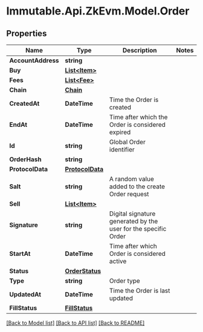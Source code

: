 # Immutable.Api.ZkEvm.Model.Order

## Properties

Name | Type | Description | Notes
------------ | ------------- | ------------- | -------------
**AccountAddress** | **string** |  | 
**Buy** | [**List&lt;Item&gt;**](Item.md) |  | 
**Fees** | [**List&lt;Fee&gt;**](Fee.md) |  | 
**Chain** | [**Chain**](Chain.md) |  | 
**CreatedAt** | **DateTime** | Time the Order is created | 
**EndAt** | **DateTime** | Time after which the Order is considered expired | 
**Id** | **string** | Global Order identifier | 
**OrderHash** | **string** |  | 
**ProtocolData** | [**ProtocolData**](ProtocolData.md) |  | 
**Salt** | **string** | A random value added to the create Order request | 
**Sell** | [**List&lt;Item&gt;**](Item.md) |  | 
**Signature** | **string** | Digital signature generated by the user for the specific Order | 
**StartAt** | **DateTime** | Time after which Order is considered active | 
**Status** | [**OrderStatus**](OrderStatus.md) |  | 
**Type** | **string** | Order type | 
**UpdatedAt** | **DateTime** | Time the Order is last updated | 
**FillStatus** | [**FillStatus**](FillStatus.md) |  | 

[[Back to Model list]](../README.md#documentation-for-models) [[Back to API list]](../README.md#documentation-for-api-endpoints) [[Back to README]](../README.md)

